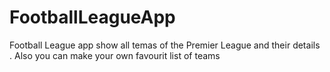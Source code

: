 # FootballLeagueApp
Football League app show all temas of the Premier League and their details . Also you can make your own favourit list of teams

